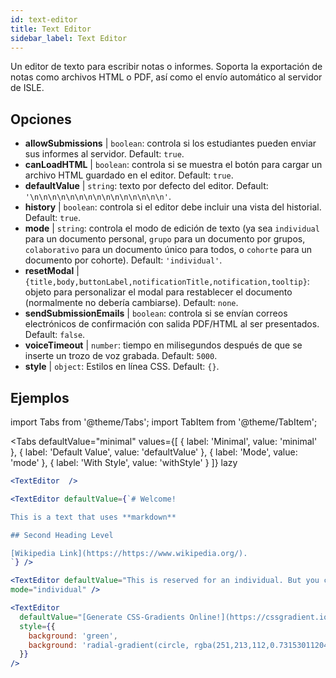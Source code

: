 ```yaml
---
id: text-editor
title: Text Editor
sidebar_label: Text Editor
---
```


Un editor de texto para escribir notas o informes. Soporta la exportación de notas como archivos HTML o PDF, así como el envío automático al servidor de ISLE.

## Opciones

* __allowSubmissions__ | `boolean`: controla si los estudiantes pueden enviar sus informes al servidor. Default: `true`.
* __canLoadHTML__ | `boolean`: controla si se muestra el botón para cargar un archivo HTML guardado en el editor. Default: `true`.
* __defaultValue__ | `string`: texto por defecto del editor. Default: `'\n\n\n\n\n\n\n\n\n\n\n\n\n\n\n'`.
* __history__ | `boolean`: controla si el editor debe incluir una vista del historial. Default: `true`.
* __mode__ | `string`: controla el modo de edición de texto (ya sea `individual` para un documento personal, `grupo` para un documento por grupos, `colaborativo` para un documento único para todos, o `cohorte` para un documento por cohorte). Default: `'individual'`.
* __resetModal__ | `{title,body,buttonLabel,notificationTitle,notification,tooltip}`: objeto para personalizar el modal para restablecer el documento (normalmente no debería cambiarse). Default: `none`.
* __sendSubmissionEmails__ | `boolean`: controla si se envían correos electrónicos de confirmación con salida PDF/HTML al ser presentados. Default: `false`.
* __voiceTimeout__ | `number`: tiempo en milisegundos después de que se inserte un trozo de voz grabada. Default: `5000`.
* __style__ | `object`: Estilos en línea CSS. Default: `{}`.


## Ejemplos

import Tabs from '@theme/Tabs';
import TabItem from '@theme/TabItem';

<Tabs
    defaultValue="minimal"
    values={[
        { label: 'Minimal', value: 'minimal' },
        { label: 'Default Value', value: 'defaultValue' },
        { label: 'Mode', value: 'mode' },
        { label: 'With Style', value: 'withStyle' }
    ]}
    lazy
>

<TabItem value="minimal">

```jsx live
<TextEditor  />
```

</TabItem>

<TabItem value="defaultValue">

```jsx live
<TextEditor defaultValue={`# Welcome!

This is a text that uses **markdown**

## Second Heading Level

[Wikipedia Link](https://https://www.wikipedia.org/).
`} />
```

</TabItem>

<TabItem value="mode">

```jsx live
<TextEditor defaultValue="This is reserved for an individual. But you can also allow groups, students cohorts, or everybody to join in and work collaboratively (setting the mode option will only have an effect in a live lesson, not this preview)." 
mode="individual" />
```

</TabItem>

<TabItem value="withStyle">

```jsx live
<TextEditor  
  defaultValue="[Generate CSS-Gradients Online!](https://cssgradient.io/)"
  style={{ 
    background: 'green',
    background: 'radial-gradient(circle, rgba(251,213,112,0.7315301120448179) 0%,rgba(83,199,14,0.4514180672268907) 100%)' 
  }}
/>
```

</TabItem>

</Tabs>
